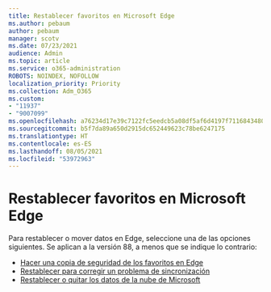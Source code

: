 ```yaml
---
title: Restablecer favoritos en Microsoft Edge
ms.author: pebaum
author: pebaum
manager: scotv
ms.date: 07/23/2021
audience: Admin
ms.topic: article
ms.service: o365-administration
ROBOTS: NOINDEX, NOFOLLOW
localization_priority: Priority
ms.collection: Adm_O365
ms.custom:
- "11937"
- "9007099"
ms.openlocfilehash: a76234d17e39c7122fc5eedcb5a08df5af6d4197f71168434806ebd9f2a92346
ms.sourcegitcommit: b5f7da89a650d2915dc652449623c78be6247175
ms.translationtype: HT
ms.contentlocale: es-ES
ms.lasthandoff: 08/05/2021
ms.locfileid: "53972963"
---
```

# <a name="reset-favorites-in-microsoft-edge"></a>Restablecer favoritos en Microsoft Edge

Para restablecer o mover datos en Edge, seleccione una de las opciones siguientes. Se aplican a la versión 88, a menos que se indique lo contrario: 

- [Hacer una copia de seguridad de los favoritos en Edge](/deployedge/edge-learnmore-reset-data-in-cloud#back-up-your-favorites)
- [Restablecer para corregir un problema de sincronización](/deployedge/edge-learnmore-reset-data-in-cloud#perform-a-reset-to-fix-a-synchronization-problem)
- [Restablecer o quitar los datos de la nube de Microsoft](/deployedge/edge-learnmore-reset-data-in-cloud#perform-a-reset-to-remove-your-data-from-microsofts-cloud)